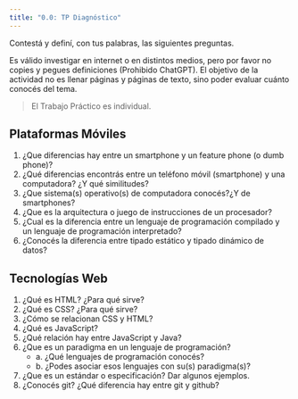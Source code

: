 ```yaml
---
title: "0.0: TP Diagnóstico"
---
```



Contestá y definí, con tus palabras, las siguientes preguntas.

Es válido investigar en internet o en distintos medios, pero por favor no copies y pegues
definiciones (Prohibido ChatGPT). El objetivo de la actividad no es llenar páginas y páginas de texto, sino poder evaluar cuánto conocés del tema. 

> El Trabajo Práctico es individual.

## Plataformas Móviles

1. ¿Que diferencias hay entre un smartphone y un feature phone (o dumb phone)?
1. ¿Qué diferencias encontrás entre un teléfono móvil (smartphone) y una computadora? ¿Y qué similitudes?
1. ¿Que sistema(s) operativo(s) de computadora conocés?¿Y de smartphones?
1. ¿Que es la arquitectura o juego de instrucciones de un procesador?
1. ¿Cual es la diferencia entre un lenguaje de programación compilado y un lenguaje de programación interpretado?
1. ¿Conocés la diferencia entre tipado estático y tipado dinámico de datos?

## Tecnologías Web

1. ¿Qué es HTML? ¿Para qué sirve?
1. ¿Qué es CSS? ¿Para qué sirve?
1. ¿Cómo se relacionan CSS y HTML?
1. ¿Qué es JavaScript?
1. ¿Qué relación hay entre JavaScript y Java?
1. ¿Que es un paradigma en un lenguaje de programación?
    - a. ¿Qué lenguajes de programación conocés?
    - b. ¿Podes asociar esos lenguajes con su(s) paradigma(s)?
1. ¿Que es un estándar o especificación? Dar algunos ejemplos.
1. ¿Conocés git? ¿Qué diferencia hay entre git y github?

